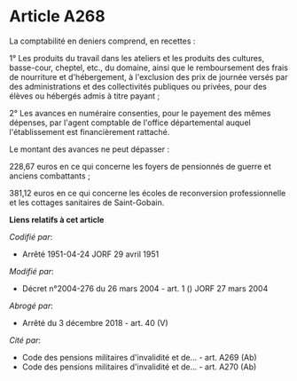 # Article A268

La comptabilité en deniers comprend, en recettes :

1° Les produits du travail dans les ateliers et les produits des cultures, basse-cour, cheptel, etc., du domaine, ainsi que
le remboursement des frais de nourriture et d'hébergement, à l'exclusion des prix de journée versés par des administrations
et des collectivités publiques ou privées, pour des élèves ou hébergés admis à titre payant ;

2° Les avances en numéraire consenties, pour le payement des mêmes dépenses, par l'agent comptable de l'office départemental
auquel l'établissement est financièrement rattaché.

Le montant des avances ne peut dépasser :

228,67 euros en ce qui concerne les foyers de pensionnés de guerre et anciens combattants ;

381,12 euros en ce qui concerne les écoles de reconversion professionnelle et les cottages sanitaires de Saint-Gobain.

**Liens relatifs à cet article**

_Codifié par_:

  - Arrêté 1951-04-24 JORF 29 avril 1951

_Modifié par_:

  - Décret n°2004-276 du 26 mars 2004 - art. 1 () JORF 27 mars 2004

_Abrogé par_:

  - Arrêté du 3 décembre 2018 - art. 40 (V)

_Cité par_:

  - Code des pensions militaires d'invalidité et de... - art. A269 (Ab)
  - Code des pensions militaires d'invalidité et de... - art. A270 (Ab)
